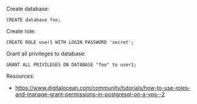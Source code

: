Create database:

```
CREATE database foo;
```

Create role:

```
CREATE ROLE user1 WITH LOGIN PASSWORD 'secret';
```

Grant all privileges to database:

```
GRANT ALL PRIVILEGES ON DATABASE "foo" to user1;
```

Resources:

- https://www.digitalocean.com/community/tutorials/how-to-use-roles-and-manage-grant-permissions-in-postgresql-on-a-vps--2

